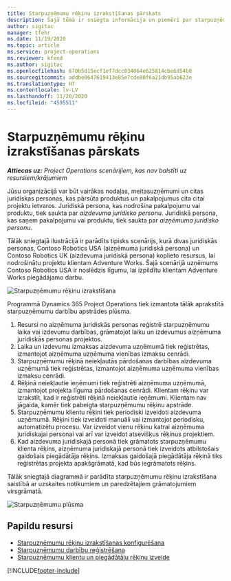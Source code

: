 ```yaml
---
title: Starpuzņēmumu rēķinu izrakstīšanas pārskats
description: Šajā tēmā ir sniegta informācija un piemēri par starpuzņēmumu rēķinu izrakstīšanu projektiem.
author: sigitac
manager: tfehr
ms.date: 11/19/2020
ms.topic: article
ms.service: project-operations
ms.reviewer: kfend
ms.author: sigitac
ms.openlocfilehash: 670b5d15ecf1ef7dcc034064e625814cbe6d54b0
ms.sourcegitcommit: addbe0647619413e85e7cde80f6a21db95ab623e
ms.translationtype: HT
ms.contentlocale: lv-LV
ms.lasthandoff: 11/20/2020
ms.locfileid: "4595511"
---
```

# <a name="intercompany-invoicing-overview"></a>Starpuzņēmumu rēķinu izrakstīšanas pārskats

_**Attiecas uz:** Project Operations scenārijiem, kas nav balstīti uz resursiem/krājumiem_

Jūsu organizācijā var būt vairākas nodaļas, meitasuzņēmumi un citas juridiskas personas, kas pārsūta produktus un pakalpojumus cita citai projektu ietvaros. Juridiskā persona, kas nodrošina pakalpojumu vai produktu, tiek saukta par *aizdevuma juridisko personu*. Juridiskā persona, kas saņem pakalpojumu vai produktu, tiek saukta par *aizņēmuma juridisko personu*.

Tālāk sniegtajā ilustrācijā ir parādīts tipisks scenārijs, kurā divas juridiskās personas, Contoso Robotics USA (aizņēmuma juridiskā persona) un Contoso Robotics UK (aizdevuma juridiskā persona) koplieto resursus, lai nodrošinātu projektu klientam Adventure Works. Šajā scenārijā uzņēmums Contoso Robotics USA ir noslēdzis līgumu, lai izpildītu klientam Adventure Works piegādājamo darbu.

![Starpuzņēmumu rēķinu izrakstīšana](./media/IntercompanyScenario.png) 

Programmā Dynamics 365 Project Operations tiek izmantota tālāk aprakstītā starpuzņēmumu darbību apstrādes plūsma.

1. Resursi no aizņēmuma juridiskās personas reģistrē starpuzņēmumu laika vai izdevumu darbības, grāmatojot laiku un izdevumus aizņēmuma juridiskās personas projektos.
2. Laika un izdevumu izmaksas aizdevuma uzņēmumā tiek reģistrētas, izmantojot aizņēmuma uzņēmuma vienības izmaksu cenrādi.
3. Starpuzņēmumu rēķinā neiekļautās pārdošanas darbības aizdevuma uzņēmumā tiek reģistrētas, izmantojot aizņēmuma uzņēmuma vienības izmaksu cenrādi.
4. Rēķinā neiekļautie ieņēmumi tiek reģistrēti aizņēmuma uzņēmumā, izmantojot projekta līguma pārdošanas cenrādi. Klientam rēķinu var izrakstīt, kad ir reģistrēti rēķinā neiekļautie ieņēmumi. Klientam nav jāgaida, kamēr tiek pabeigta starpuzņēmumu rēķinu apstrāde.
5. Starpuzņēmumu klientu rēķini tiek periodiski izveidoti aizdevuma uzņēmumā. Rēķini tiek izveidoti manuāli vai izmantojot periodisku, automatizētu procesu. Var izveidot vienu rēķinu katrai aizņēmuma juridiskajai personai vai arī var izveidot atsevišķus rēķinus projektiem.
6. Kad aizdevuma juridiskajā personā tiek grāmatots starpuzņēmumu klienta rēķins, aizņēmuma juridiskajā personā tiek izveidots atbilstošais gaidošais piegādātāja rēķins. Izmaksas gaidošajā piegādātāja rēķinā tiks reģistrētas projekta apakšgrāmatā, kad būs iegrāmatots rēķins.

Tālāk sniegtajā diagrammā ir parādīta starpuzņēmumu rēķinu izrakstīšana saistībā ar uzskaites notikumiem un paredzētajiem grāmatojumiem virsgrāmatā.

![Starpuzņēmumu plūsma](./media/IntercompanyFlow.png)

## <a name="additional-resources"></a>Papildu resursi

- [Starpuzņēmumu rēķinu izrakstīšanas konfigurēšana](configure-intercompany-invoicing.md)
- [Starpuzņēmumu darbību reģistrēšana](create-intercompany-transactions.md)
- [Starpuzņēmumu klientu un piegādātāju rēķinu izveide](create-intercompany-customer-vendor-invoices.md)


[!INCLUDE[footer-include](../includes/footer-banner.md)]